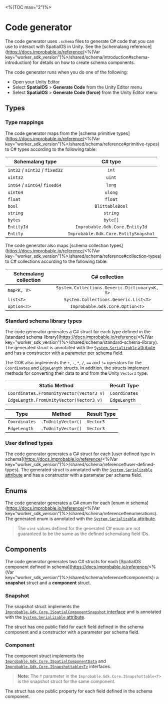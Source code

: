 <%(TOC max="2")%>

# Code generator

The code generator uses `.schema` files to generate C# code that you can use to interact with SpatialOS in Unity. See the [schemalang reference](https://docs.improbable.io/reference/<%(Var key="worker_sdk_version")%>/shared/schema/introduction#schema-introduction) for details on how to create schema components.

The code generator runs when you do one of the following:

* Open your Unity Editor
* Select **SpatialOS** > **Generate Code** from the Unity Editor menu
* Select **SpatialOS** > **Generate Code (force)** from the Unity Editor menu

## Types

### Type mappings

The code generator maps from the [schema primitive types](https://docs.improbable.io/reference/<%(Var key="worker_sdk_version")%>/shared/schema/reference#primitive-types) to C# types according to the following table:

| Schemalang type                |               C# type                |
|--------------------------------|:------------------------------------:|
| `int32` / `sint32` / `fixed32` |                `int`                 |
| `uint32`                       |                `uint`                |
| `int64` / `sint64`/ `fixed64`  |                `long`                |
| `uint64`                       |               `ulong`                |
| `float`                        |               `float`                |
| `bool`                         |           `BlittableBool`            |
| `string`                       |               `string`               |
| `bytes`                        |               `byte[]`               |
| `EntityId`                     |    `Improbable.Gdk.Core.EntityId`    |
| `Entity`                       | `Improbable.Gdk.Core.EntitySnapshot` |

The code generator also maps [schema collection types](https://docs.improbable.io/reference/<%(Var key="worker_sdk_version")%>/shared/schema/reference#collection-types) to C# collections according to the following table:

| Schemalang collection |                 C# collection                 |
|-----------------------|:---------------------------------------------:|
| `map<K, V>`           | `System.Collections.Generic.Dictionary<K, V>` |
| `list<T>`             |     `System.Collections.Generic.List<T>`      |
| `option<T>`           |        `Improbable.Gdk.Core.Option<T>`        |

### Standard schema library types

The code generator generates a C# struct for each type defined in the [standard schema library](https://docs.improbable.io/reference/<%(Var key="worker_sdk_version")%>/shared/schema/standard-schema-library). The generated struct is annotated with the [`System.Serializable` attribute](https://docs.unity3d.com/ScriptReference/Serializable.html) and has a constructor with a parameter per schema field.

The GDK also implements the `+`, `-`, `*`, `/`, `==` and `!=` operators for the `Coordinates` and `EdgeLength` structs. In addition, the structs implement methods for converting their data to and from the Unity `Vector3` type.

| Static Method                                            | Result Type            |
|----------------------------------------------------------|------------------------|
| `Coordinates.FromUnityVector(Vector3 v)`                 | `Coordinates`          |
| `EdgeLength.FromUnityVector(Vector3 v)`                  | `EdgeLength`           |

| Type                   | Method                      | Result Type            |
|------------------------|-----------------------------|------------------------|
| `Coordinates`          | `.ToUnityVector()`          | `Vector3`              |
| `EdgeLength`           | `.ToUnityVector()`          | `Vector3`              |


### User defined types

The code generator generates a C# struct for each [user defined type in schema](https://docs.improbable.io/reference/<%(Var key="worker_sdk_version")%>/shared/schema/reference#user-defined-types). The generated struct is annotated with the [`System.Serializable` attribute](https://docs.unity3d.com/ScriptReference/Serializable.html) and has a constructor with a parameter per schema field.

## Enums

The code generator generates a C# enum for each [enum in schema](https://docs.improbable.io/reference/<%(Var key="worker_sdk_version")%>/shared/schema/reference#enumerations). The generated enum is annotated with the [`System.Serializable` attribute](https://docs.unity3d.com/ScriptReference/Serializable.html).

> The `uint` values defined for the generated C# enum are not guaranteed to be the same as the defined schemalang field IDs.

## Components

The code generator generates two C# structs for each [SpatialOS component defined in schema](https://docs.improbable.io/reference/<%(Var key="worker_sdk_version")%>/shared/schema/reference#components): a **snapshot** struct and a **component** struct.

### Snapshot

The snapshot struct implements the [`Improbable.Gdk.Core.ISpatialComponentSnapshot` interface]({{urlRoot}}/api/core/i-spatial-component-snapshot) and is annotated with the [`System.Serializable` attribute](https://docs.unity3d.com/ScriptReference/Serializable.html).

The struct has one public field for each field defined in the schema component and a constructor with a parameter per schema field.

### Component

The component struct implements the [`Improbable.Gdk.Core.ISpatialComponentData`]({{urlRoot}}/api/core/i-spatial-component-data) and [`Improbable.Gdk.Core.ISnapshottable<T>`]({{urlRoot}}/api/core/i-snapshottable) interfaces.

> **Note:** The `T` parameter in the `Improbable.Gdk.Core.ISnapshottable<T>` is the snapshot struct for the same component.

The struct has one public property for each field defined in the schema component.
